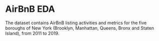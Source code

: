 # AirBnB EDA
The dataset contains AirBnB listing activities and metrics for the five boroughs of New York (Brooklyn, Manhattan, Queens, Bronx and Staten Island), from 2011 to 2019.
